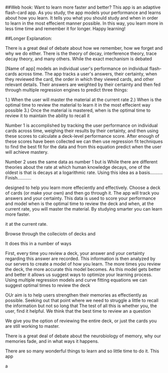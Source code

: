 ##Web hook:
Want to learn more faster and better?  This app is an adaptive flash-card app.  As you study, the app models your performance and learns about how you learn.  It tells you what you should study and when in order to learn in the most effecient manner possible.  In this way, you learn more in less time time and remember it for longer.  Happy learning!


##Longer Explanation:

There is a great deal of debate about how we remember, how we forget and why we do either.  There is the theory of decay, interference theory, trace decay theory, and many others.  While the exact mechanism is debated

[Name of app] models an individual user's performance on individual flash-cards across time.  The app tracks a user's answers, their certainty, when they reviewed the card, the order in which they viewed cards, and other relevant details.  Their answers are weighted by their certainty and then fed through multiple regression engines to predict three things:

1.) When the user will master the material at the current rate
2.) When is the optimal time to review the material to learn it in the most effecient way possible
3.) Once the material is mastered, when is the optimal time to review it to maintain the ability to recall it

Number 1 is accomplished by tracking the user performance on individual cards across time, weighing their results by their certainty, and then using these scores to calculate a deck-level performance score.  After enough of these scores have been collected we can then use regression fit techniques to find the best fit for the data and from this equation predict when the user will achieve mastery.

Number 2 uses the same data as number 1 but is   While there are different theories about the rate at which human knowledge decays, one of the oldest is that is decays at a logarithmic rate.  Using this idea as a basis..........  Finish...........

designed to help you learn more effeciently and effectively.  Choose a deck of cards (or make your own) and then go through it.  The app will track you answers and your certainty.  This data is used to score your performance and model when is the optimal time to review the deck and when, at the current rate, you will master the material.  By studying smarter you can learn more faster.






it at the current rate.


Browse through the colleciotn of decks and

It does this in a number of ways

First, every time you review a deck, your answer and your certainty regarding this answer are recorded.  This information is then analyzed by our servers to create a model of how you learn.  The more times you review the deck, the more accurate this model becomes.  As this model gets better and better it allows us suggest ways to optimize your learning process.  Using multiple regression models and curve fitting equations we can suggest optimal times to review the deck

OUr aim is to help users strengthen their memories as effectiently as possible.  Seeking out that point where we need to struggle a little to recall the information but not so long that
The test of all this is whether you, the user, find it helpful.
We think that the best time to review an a question

We give you the option of reviewing the entire deck, or just the cards you are still working to master.


There is a great deal of debate about the neurobiology of memory, why our memories fade, and in what ways it happens.

There are so many wonderful things to learn and so little time to do it.  This app

a
